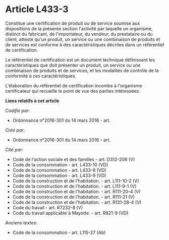 # Article L433-3

Constitue une certification de produit ou de service soumise aux dispositions de la présente section l'activité par laquelle
un organisme, distinct du fabricant, de l'importateur, du vendeur, du prestataire ou du client, atteste qu'un produit, un
service ou une combinaison de produits et de services est conforme à des caractéristiques décrites dans un référentiel de
certification.

Le référentiel de certification est un document technique définissant les caractéristiques que doit présenter un produit, un
service ou une combinaison de produits et de services, et les modalités de contrôle de la conformité à ces caractéristiques.

L'élaboration du référentiel de certification incombe à l'organisme certificateur qui recueille le point de vue des parties
intéressées.

**Liens relatifs à cet article**

_Codifié par_:

  - Ordonnance n°2016-301 du 14 mars 2016 - art.

_Créé par_:

  - Ordonnance n°2016-301 du 14 mars 2016 - art.

_Cité par_:

  - Code de l'action sociale et des familles - art. D312-206 (V)
  - Code de la consommation - art. L433-10 (VD)
  - Code de la consommation - art. L433-8 (VD)
  - Code de la consommation - art. L433-9 (VD)
  - Code de la construction et de l'habitation. - art. L111-10-2 (V)
  - Code de la construction et de l'habitation. - art. L111-9-1 (V)
  - Code de la construction et de l'habitation. - art. R111-20-4 (V)
  - Code de la construction et de l'habitation. - art. R111-21 (V)
  - Code de la construction et de l'habitation. - art. R131-28-4 (V)
  - Code du travail - art. R7232-8 (V)
  - Code du travail applicable à Mayotte. - art. R821-9 (VD)

_Anciens textes_:

  - Code de la consommation - art. L115-27 (Ab)
